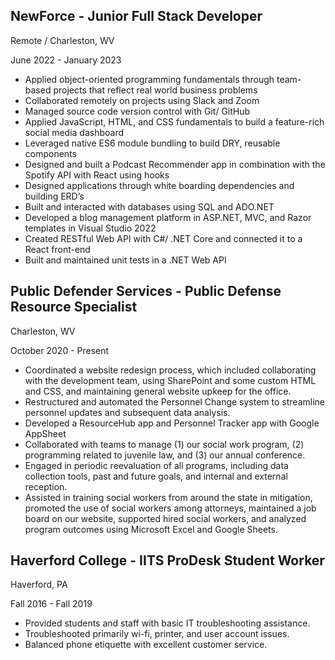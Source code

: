 ## NewForce - Junior Full Stack Developer
Remote / Charleston, WV

June 2022 - January 2023
* Applied object-oriented programming fundamentals through team-based projects that reflect real world business problems
* Collaborated remotely on projects using Slack and Zoom
* Managed source code version control with Git/ GitHub
* Applied JavaScript, HTML, and CSS fundamentals to build a feature-rich social media dashboard
* Leveraged native ES6 module bundling to build DRY, reusable components
* Designed and built a Podcast Recommender app in combination with the Spotify API with React using hooks
* Designed applications through white boarding dependencies and building ERD’s
* Built and interacted with databases using SQL and ADO.NET
* Developed a blog management platform in ASP.NET, MVC, and Razor templates in Visual Studio 2022
* Created RESTful Web API with C#/ .NET Core and connected it to a React front-end
* Built and maintained unit tests in a .NET Web API


## Public Defender Services - Public Defense Resource Specialist
Charleston, WV

October 2020 - Present
* Coordinated a website redesign process, which included collaborating with the development team, using SharePoint and some custom HTML and CSS, and maintaining general website upkeep for the office.
* Restructured and automated the Personnel Change system to streamline personnel updates and subsequent data analysis.
* Developed a ResourceHub app and Personnel Tracker app with Google AppSheet
* Collaborated with teams to manage (1) our social work program, (2) programming related to juvenile law, and (3) our annual conference.
* Engaged in periodic reevaluation of all programs, including data collection tools, past and future goals, and internal and external reception.
* Assisted in training social workers from around the state in mitigation, promoted the use of social workers among attorneys, maintained a job board on our website, supported hired social workers, and analyzed program outcomes using Microsoft Excel and Google Sheets.


## Haverford College - IITS ProDesk Student Worker
Haverford, PA

Fall 2016 - Fall 2019
* Provided students and staff with basic IT troubleshooting assistance.
* Troubleshooted primarily wi-fi, printer, and user account issues.
* Balanced phone etiquette with excellent customer service.
